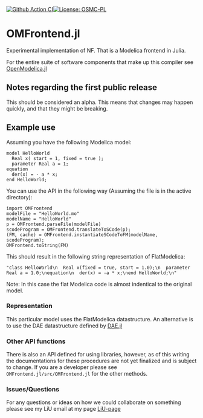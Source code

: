 [![Github Action CI](https://github.com/JKRT/OMFrontend.jl/workflows/CI/badge.svg)](https://github.com/JKRT/OMFrontend.jl/actions)[![License: OSMC-PL](https://img.shields.io/badge/license-OSMC--PL-lightgrey.svg)](OSMC-License.txt)
# OMFrontend.jl 
Experimental implementation of NF. That is a Modelica frontend in Julia.

For the entire suite of software components that make up this compiler see [OpenModelica.jl](https://github.com/JKRT/OM.jl)

## Notes regarding the first public release 
This should be considered an alpha. This means that changes may happen quickly, and that they might be breaking.

## Example use 

Assuming you have the following Modelica model: 
```
model HelloWorld
  Real x( start = 1, fixed = true );
  parameter Real a = 1;
equation
  der(x) = - a * x;
end HelloWorld;
```

You can use the API in the following way (Assuming the file is in the active directory): 

```
import OMFrontend
modelFile = "HelloWorld.mo"
modelName = "HelloWorld"
p = OMFrontend.parseFile(modelFile)
scodeProgram = OMFrontend.translateToSCode(p);
(FM, cache) = OMFrontend.instantiateSCodeToFM(modelName, scodeProgram);
OMFrontend.toString(FM)
```

This should result in the following string representation of FlatModelica: 

```
"class HelloWorld\n  Real x(fixed = true, start = 1.0);\n  parameter Real a = 1.0;\nequation\n  der(x) = -a * x;\nend HelloWorld;\n"
```

Note: In this case the flat Modelica code is almost indentical to the original model. 

### Representation
This particular model uses the FlatModelica datastructure. 
An alternative is to use the DAE datastructure defined by [DAE.jl](https://github.com/JKRT/DAE.jl)

### Other API functions
There is also an API defined for using libraries, however, as of this writing the documentations for these procedures
are not yet finalized and is subject to change. If you are a developer please see `OMFrontend.jl/src/OMFrontend.jl` for the other methods.

### Issues/Questions
For any questions or ideas on how we could collaborate on something please see my LiU email at my page [LiU-page](https://liu.se/en/employee/johti17)

